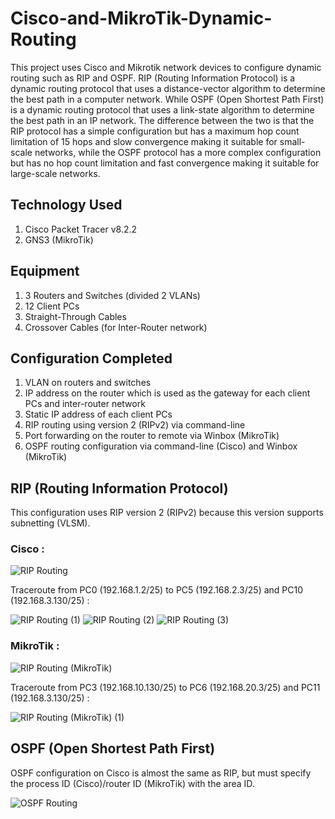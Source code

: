 # Cisco-and-MikroTik-Dynamic-Routing
This project uses Cisco and Mikrotik network devices to configure dynamic routing such as RIP and OSPF. RIP (Routing Information Protocol) is a dynamic routing protocol that uses a distance-vector algorithm to determine the best path in a computer network. While OSPF (Open Shortest Path First) is a dynamic routing protocol that uses a link-state algorithm to determine the best path in an IP network. The difference between the two is that the RIP protocol has a simple configuration but has a maximum hop count limitation of 15 hops and slow convergence making it suitable for small-scale networks, while the OSPF protocol has a more complex configuration but has no hop count limitation and fast convergence making it suitable for large-scale networks.

## Technology Used
1. Cisco Packet Tracer v8.2.2
2. GNS3 (MikroTik)

## Equipment
1. 3 Routers and Switches (divided 2 VLANs)
2. 12 Client PCs
3. Straight-Through Cables
4. Crossover Cables (for Inter-Router network)

## Configuration Completed
1. VLAN on routers and switches
2. IP address on the router which is used as the gateway for each client PCs and inter-router network
3. Static IP address of each client PCs
4. RIP routing using version 2 (RIPv2) via command-line
5. Port forwarding on the router to remote via Winbox (MikroTik)
6. OSPF routing configuration via command-line (Cisco) and Winbox (MikroTik)

## RIP (Routing Information Protocol)
This configuration uses RIP version 2 (RIPv2) because this version supports subnetting (VLSM).

### Cisco :

![RIP Routing](https://github.com/user-attachments/assets/25923fc7-0c58-4954-8604-7a7c82b84746)

Traceroute from PC0 (192.168.1.2/25) to PC5 (192.168.2.3/25) and PC10 (192.168.3.130/25) :

![RIP Routing (1)](https://github.com/user-attachments/assets/a5e8960c-c9d3-47d7-a189-7b495a05a5ed) ![RIP Routing (2)](https://github.com/user-attachments/assets/db2f9e15-e554-4d09-ba97-a8750d1bc49b) ![RIP Routing (3)](https://github.com/user-attachments/assets/1a304b05-6244-4d06-b42e-e16b2fff00f6)

### MikroTik :

![RIP Routing (MikroTik)](https://github.com/user-attachments/assets/e355384a-1859-4f10-9cd9-c374cdf120b2)

Traceroute from PC3 (192.168.10.130/25) to PC6 (192.168.20.3/25) and PC11 (192.168.3.130/25) :

![RIP Routing (MikroTik) (1)](https://github.com/user-attachments/assets/e1d97fd3-d413-4f10-b106-a528dbbd15f2)

## OSPF (Open Shortest Path First)
OSPF configuration on Cisco is almost the same as RIP, but must specify the process ID (Cisco)/router ID (MikroTik) with the area ID.

![OSPF Routing](https://github.com/user-attachments/assets/c73a7e96-14d3-4592-a229-6f71c17ff5a1)

